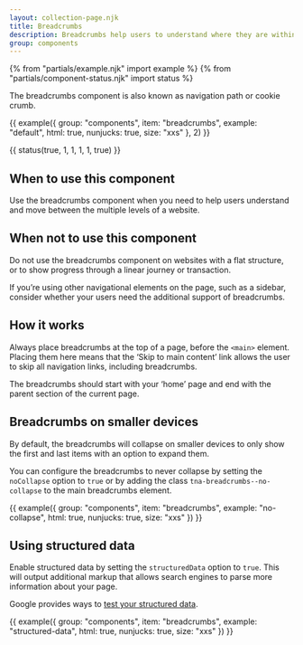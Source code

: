 ```yaml
---
layout: collection-page.njk
title: Breadcrumbs
description: Breadcrumbs help users to understand where they are within a websites structure and move between levels.
group: components
---
```


{% from "partials/example.njk" import example %}
{% from "partials/component-status.njk" import status %}

The breadcrumbs component is also known as navigation path or cookie crumb.

{{ example({ group: "components", item: "breadcrumbs", example: "default", html: true, nunjucks: true, size: "xxs" }, 2) }}

{{ status(true, 1, 1, 1, 1, true) }}

## When to use this component

Use the breadcrumbs component when you need to help users understand and move between the multiple levels of a website.

## When not to use this component

Do not use the breadcrumbs component on websites with a flat structure, or to show progress through a linear journey or transaction.

If you’re using other navigational elements on the page, such as a sidebar, consider whether your users need the additional support of breadcrumbs.

## How it works

Always place breadcrumbs at the top of a page, before the `<main>` element. Placing them here means that the ‘Skip to main content’ link allows the user to skip all navigation links, including breadcrumbs.

The breadcrumbs should start with your ‘home’ page and end with the parent section of the current page.

## Breadcrumbs on smaller devices

By default, the breadcrumbs will collapse on smaller devices to only show the first and last items with an option to expand them.

You can configure the breadcrumbs to never collapse by setting the `noCollapse` option to `true` or by adding the class `tna-breadcrumbs--no-collapse` to the main breadcrumbs element.

{{ example({ group: "components", item: "breadcrumbs", example: "no-collapse", html: true, nunjucks: true, size: "xxs" }) }}

## Using structured data

Enable structured data by setting the `structuredData` option to `true`. This will output additional markup that allows search engines to parse more information about your page.

Google provides ways to [test your structured data](https://developers.google.com/search/docs/appearance/structured-data).

{{ example({ group: "components", item: "breadcrumbs", example: "structured-data", html: true, nunjucks: true, size: "xxs" }) }}
